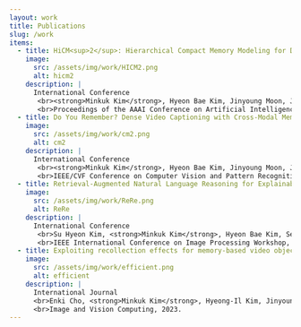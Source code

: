 ```yaml
---
layout: work
title: Publications
slug: /work
items:
  - title: HiCM<sup>2</sup>: Hierarchical Compact Memory Modeling for Dense Video Captioning
    image:
      src: /assets/img/work/HICM2.png
      alt: hicm2
    description: |  
      International Conference
       <br><strong>Minkuk Kim</strong>, Hyeon Bae Kim, Jinyoung Moon, Jinwoo Choi, Seong Tae Kim.  
       <br>Proceedings of the AAAI Conference on Artificial Intelligence (<strong>AAAI</strong>), 2025.
  - title: Do You Remember? Dense Video Captioning with Cross-Modal Memory Retrieval
    image:
      src: /assets/img/work/cm2.png
      alt: cm2
    description: |  
      International Conference
       <br><strong>Minkuk Kim</strong>, Hyeon Bae Kim, Jinyoung Moon, Jinwoo Choi, Seong Tae Kim.  
       <br>IEEE/CVF Conference on Computer Vision and Pattern Recognition (<strong>CVPR</strong>), 2024.
  - title: Retrieval-Augmented Natural Language Reasoning for Explainable Visual Question Answering
    image:
      src: /assets/img/work/ReRe.png
      alt: ReRe
    description: |  
      International Conference
       <br>Su Hyeon Kim, <strong>Minkuk Kim</strong>, Hyeon Bae Kim, Seong Tae Kim.  
       <br>IEEE International Conference on Image Processing Workshop, 2024.
  - title: Exploiting recollection effects for memory-based video object segmentationㅤㅤ
    image:
      src: /assets/img/work/efficient.png
      alt: efficient
    description: |  
      International Journal
      <br>Enki Cho, <strong>Minkuk Kim</strong>, Hyeong-Il Kim, Jinyoung Moon, Seong Tae Kim.  
      <br>Image and Vision Computing, 2023.
---
```

<br />
<br />
